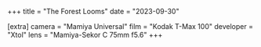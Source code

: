+++
title =  "The Forest Looms"
date =  "2023-09-30"

[extra]
camera = "Mamiya Universal"
film =  "Kodak T-Max 100"
developer =  "Xtol"
lens = "Mamiya-Sekor C 75mm f5.6"
+++
